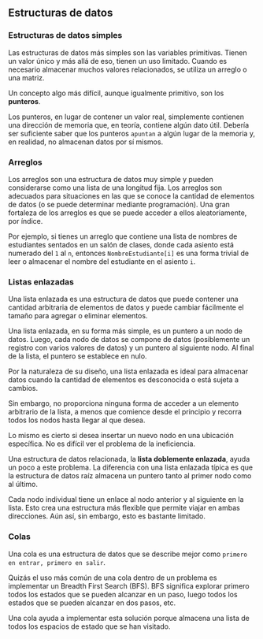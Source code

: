 ## Estructuras de datos

### Estructuras de datos simples 

Las estructuras de datos más simples son las variables primitivas. Tienen un valor único  y  más allá de eso, tienen un uso limitado. 
Cuando es necesario almacenar muchos valores relacionados, se utiliza un arreglo o una  matriz. 

Un concepto algo más difícil, aunque igualmente primitivo, son los **punteros**. 

Los punteros, en lugar de contener un valor real, simplemente contienen una dirección de memoria que, en teoría, contiene  algún dato útil. Debería ser suficiente saber que los punteros `apuntan` a algún lugar de la memoria y, en realidad, no almacenan datos por sí mismos.  


### Arreglos 

Los arreglos son una estructura de datos muy simple y pueden considerarse como una lista de una longitud fija. 
Los arreglos son adecuados para situaciones en las que se conoce la cantidad de elementos de datos (o se puede determinar mediante programación). 
Una gran fortaleza de los arreglos es que se puede acceder a ellos aleatoriamente, por índice. 

Por ejemplo, si tienes un arreglo que contiene una lista de nombres de estudiantes sentados en un salón de clases, donde cada asiento está numerado del `1` al `n`, entonces 
`NombreEstudiante[i]` es una forma trivial de leer o almacenar el nombre del estudiante en el asiento `i`.  

### Listas enlazadas 

Una lista enlazada es una estructura de datos que puede contener una cantidad arbitraria de elementos de datos y puede cambiar fácilmente el tamaño para agregar o eliminar elementos. 

Una lista enlazada, en su forma más simple, es un puntero a un nodo de datos. Luego, cada nodo de datos se compone de datos (posiblemente un registro con varios valores de datos) y un puntero 
al siguiente nodo. Al final de la lista, el puntero se establece en nulo.  

Por la naturaleza de su diseño, una lista enlazada es ideal para almacenar datos cuando la cantidad de elementos es desconocida o está sujeta a cambios. 

Sin embargo, no proporciona ninguna forma de acceder a un elemento arbitrario de la lista, a menos que comience desde el principio y recorra todos los nodos hasta llegar al que desea. 

Lo mismo es cierto si desea insertar un nuevo nodo en una ubicación específica. No es difícil ver el problema de la ineficiencia.  

Una estructura de datos relacionada, la **lista doblemente enlazada**, ayuda un poco a este problema. La diferencia con una lista enlazada típica es que la estructura de datos raíz 
almacena un puntero tanto al primer nodo como al último. 

Cada nodo individual tiene un enlace al nodo anterior y al siguiente en la lista. Esto crea una estructura más flexible que permite viajar en ambas direcciones. 
Aún así, sin embargo, esto es bastante limitado. 

### Colas  

Una cola es una estructura de datos que se describe mejor como  `primero en entrar, primero en salir`. 
 
Quizás el uso más común de una cola dentro de un problema es implementar un Breadth First Search  (BFS). BFS significa explorar primero todos los estados que se pueden alcanzar en un paso, luego todos los estados que se pueden alcanzar en dos pasos, etc. 

Una cola ayuda a implementar esta solución porque almacena una lista de todos los espacios de estado que se han visitado.  
